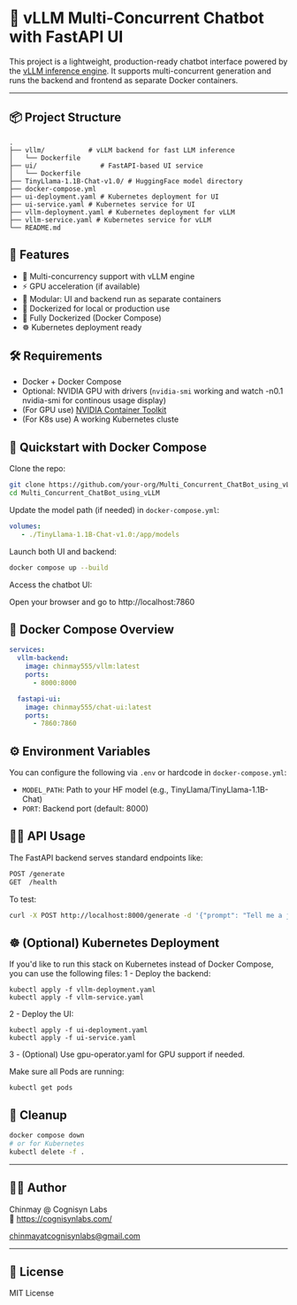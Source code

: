 # 🧠 vLLM Multi-Concurrent Chatbot with FastAPI UI

This project is a lightweight, production-ready chatbot interface powered by the [vLLM inference engine](https://github.com/vllm-project/vllm). It supports multi-concurrent generation and runs the backend and frontend as separate Docker containers.

---

## 📦 Project Structure

```
.
├── vllm/           # vLLM backend for fast LLM inference
│   └── Dockerfile
├── ui/                # FastAPI-based UI service
│   └── Dockerfile
├── TinyLlama-1.1B-Chat-v1.0/ # HuggingFace model directory
├── docker-compose.yml
├── ui-deployment.yaml # Kubernetes deployment for UI
├── ui-service.yaml # Kubernetes service for UI
├── vllm-deployment.yaml # Kubernetes deployment for vLLM
├── vllm-service.yaml # Kubernetes service for vLLM
└── README.md
```

## 🚀 Features

- 🔁 Multi-concurrency support with vLLM engine  
- ⚡ GPU acceleration (if available)  
- 🔌 Modular: UI and backend run as separate containers  
- 🐳 Dockerized for local or production use
- 🐳 Fully Dockerized (Docker Compose)  
- ☸️ Kubernetes deployment ready  

## 🛠️ Requirements

- Docker + Docker Compose  
- Optional: NVIDIA GPU with drivers (`nvidia-smi` working and watch -n0.1 nvidia-smi for continous usage display)  
- (For GPU use) [NVIDIA Container Toolkit](https://docs.nvidia.com/datacenter/cloud-native/container-toolkit/install-guide.html)  
- (For K8s use) A working Kubernetes cluste 

## 🧪 Quickstart with Docker Compose

Clone the repo:

```bash
git clone https://github.com/your-org/Multi_Concurrent_ChatBot_using_vLLM.git
cd Multi_Concurrent_ChatBot_using_vLLM
```

Update the model path (if needed) in `docker-compose.yml`:

```yaml
volumes:
   - ./TinyLlama-1.1B-Chat-v1.0:/app/models
```

Launch both UI and backend:

```bash
docker compose up --build
```

Access the chatbot UI:

Open your browser and go to http://localhost:7860

## 🐳 Docker Compose Overview

```yaml
services:
  vllm-backend:
    image: chinmay555/vllm:latest
    ports:
      - 8000:8000

  fastapi-ui:
    image: chinmay555/chat-ui:latest
    ports:
      - 7860:7860
```

## ⚙️ Environment Variables

You can configure the following via `.env` or hardcode in `docker-compose.yml`:

- `MODEL_PATH`: Path to your HF model (e.g., TinyLlama/TinyLlama-1.1B-Chat)  
- `PORT`: Backend port (default: 8000)  

## 🧑‍💻 API Usage

The FastAPI backend serves standard endpoints like:

```bash
POST /generate
GET  /health
```

To test:

```bash
curl -X POST http://localhost:8000/generate -d '{"prompt": "Tell me a joke"}'
```

## ☸️ (Optional) Kubernetes Deployment

If you'd like to run this stack on Kubernetes instead of Docker Compose, you can use the following files:
1 - Deploy the backend:
```
kubectl apply -f vllm-deployment.yaml
kubectl apply -f vllm-service.yaml
```
2 - Deploy the UI:
```
kubectl apply -f ui-deployment.yaml
kubectl apply -f ui-service.yaml
```
3 - (Optional) Use gpu-operator.yaml for GPU support if needed.

Make sure all Pods are running:

```
kubectl get pods

```


## 🧼 Cleanup

```bash
docker compose down
# or for Kubernetes
kubectl delete -f .
```

---

## 👨‍💻 Author

Chinmay @ Cognisyn Labs  
🔬 https://cognisynlabs.com/

chinmayatcognisynlabs@gmail.com

---

## 🧪 License

MIT License

